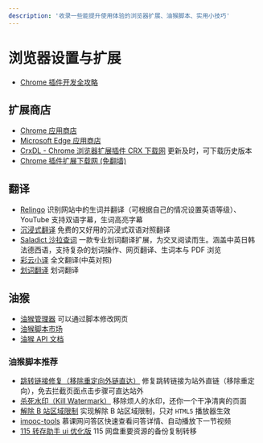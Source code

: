 ```yaml
---
description: '收录一些能提升使用体验的浏览器扩展、油猴脚本、实用小技巧'
---
```


# 浏览器设置与扩展

- [Chrome 插件开发全攻略](https://github.com/sxei/chrome-plugin-demo)

## 扩展商店

- [Chrome 应用商店](https://chrome.google.com/webstore/category/extensions)
- [Microsoft Edge 应用商店](https://microsoftedge.microsoft.com/addons/Microsoft-Edge-Extensions-Home)
- [CrxDL - Chrome 浏览器扩展插件 CRX 下载网](https://crxdl.com/) 更新及时，可下载历史版本
- [Chrome 插件扩展下载网 (免翻墙)](https://www.extfans.com/)

## 翻译

- [Relingo](https://chrome.google.com/webstore/detail/relingo-master-words-from/dpphkcfmnbkdpmgneljgdhfnccnhmfig) 识别网站中的生词并翻译（可根据自己的情况设置英语等级）、YouTube 支持双语字幕，生词高亮字幕
- [沉浸式翻译](https://chrome.google.com/webstore/detail/immersive-translate/bpoadfkcbjbfhfodiogcnhhhpibjhbnh) 免费的又好用的沉浸式双语对照翻译
- [Saladict 沙拉查词](https://chrome.google.com/webstore/detail/%E6%B2%99%E6%8B%89%E6%9F%A5%E8%AF%8D-%E8%81%9A%E5%90%88%E8%AF%8D%E5%85%B8%E5%88%92%E8%AF%8D%E7%BF%BB%E8%AF%91/cdonnmffkdaoajfknoeeecmchibpmkmg) 一款专业划词翻译扩展，为交叉阅读而生。涵盖中英日韩法德西语，支持复杂的划词操作、网页翻译、生词本与 PDF 浏览
- [彩云小译](https://chrome.google.com/webstore/detail/lingocloud-web-translatio/jmpepeebcbihafjjadogphmbgiffiajh) 全文翻译(中英对照)
- [划词翻译](https://chrome.google.com/webstore/detail/%E5%88%92%E8%AF%8D%E7%BF%BB%E8%AF%91/ikhdkkncnoglghljlkmcimlnlhkeamad) 划词翻译

## 油猴

- [油猴管理器](https://chrome.google.com/webstore/detail/tampermonkey/dhdgffkkebhmkfjojejmpbldmpobfkfo) 可以通过脚本修改网页
- [油猴脚本市场](https://greasyfork.org/zh-CN)
- [油猴 API 文档](https://www.tampermonkey.net/documentation.php?ext=dhdg&locale=zh)

### 油猴脚本推荐

- [跳转链接修复（移除重定向外链直达）](https://greasyfork.org/zh-CN/scripts/395970) 修复跳转链接为站外直链（移除重定向），免去拦截页面点击步骤可直达站外
- [杀死水印（Kill Watermark）](https://greasyfork.org/zh-CN/scripts/459646) 移除烦人的水印，还你一个干净清爽的页面
- [解除 B 站区域限制](https://greasyfork.org/zh-CN/scripts/25718) 实现解除 B 站区域限制，只对 `HTML5` 播放器生效
- [imooc-tools](https://greasyfork.org/zh-CN/scripts/396378) 慕课网问答区快速查看问答详情、自动播放下一节视频
- [115 转存助手 ui 优化版](https://gist.github.com/Nerver4Ever/953447c9ecd330ffc0861d4cbb839369) 115 网盘重要资源的备份复制转移
